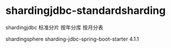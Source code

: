 # shardingjdbc-standardsharding
shardingjdbc 标准分片 按年分库 按月分表

shardingsphere   sharding-jdbc-spring-boot-starter 4.1.1
